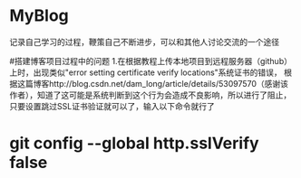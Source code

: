 # MyBlog
记录自己学习的过程，鞭策自己不断进步，可以和其他人讨论交流的一个途径

#搭建博客项目过程中的问题
1.在根据教程上传本地项目到远程服务器（github）上时，出现类似"error setting certificate verify locations"系统证书的错误，
根据这篇博客http://blog.csdn.net/dam_long/article/details/53097570（感谢该作者），知道了这可能是系统判断到这个行为会造成不良影响，所以进行了阻止，只要设置跳过SSL证书验证就可以了，输入以下命令就行了

# git config --global http.sslVerify false

